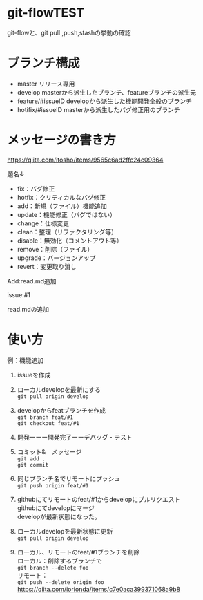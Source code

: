 # git-flowTEST
git-flowと、git pull ,push,stashの挙動の確認

# ブランチ構成
- master
リリース専用
- develop
masterから派生したブランチ、featureブランチの派生元
- feature/#issueID
developから派生した機能開発全般のブランチ
- hotifix/#issueID
masterから派生したバグ修正用のブランチ  
# メッセージの書き方
https://qiita.com/itosho/items/9565c6ad2ffc24c09364

題名↓
- fix：バグ修正
- hotfix：クリティカルなバグ修正
- add：新規（ファイル）機能追加
- update：機能修正（バグではない）
- change：仕様変更
- clean：整理（リファクタリング等）
- disable：無効化（コメントアウト等）
- remove：削除（ファイル）
- upgrade：バージョンアップ
- revert：変更取り消し

Add:read.md追加

issue:#1

read.mdの追加

# 使い方  

例：機能追加  

1. issueを作成  

2. ローカルdevelopを最新にする  
`git pull origin develop`  

3. developからfeatブランチを作成  
`git branch feat/#1`  
`git checkout feat/#1`  

4. 開発ーーー開発完了ーーデバッグ・テスト  

5. コミット&　メッセージ  
`git add .`  
`git commit`  

6. 同じブランチ名でリモートにプッシュ  
`git push origin feat/#1`  

7. githubにてリモートのfeat/#1からdevelopにプルリクエスト  
githubにてdevelopにマージ  
developが最新状態になった。  

8. ローカルdevelopを最新状態に更新  
`git pull origin develop`  

9. ローカル、リモートのfeat/#1ブランチを削除  
ローカル：削除するブランチで  
`git branch --delete foo`  
リモート：  
`git push --delete origin foo`  
https://qiita.com/iorionda/items/c7e0aca399371068a9b8


